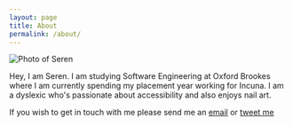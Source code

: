 ```yaml
---
layout: page
title: About
permalink: /about/
---
```


![Photo of Seren]({{site.baseurl}}/img/serenDavies.jpg)
<!--<img style="float: right;" src="{{site.baseurl}}/img/serenDavies.jpg">-->

Hey, I am Seren. I am studying Software Engineering at Oxford Brookes where I am currently spending my placement year working for Incuna. I am a dyslexic who's passionate about accessibility and also enjoys nail art.

If you wish to get in touch with me please send me an [email](mailto:hello@serendavies.me) or [tweet me](https://twitter.com/ninjanails)
